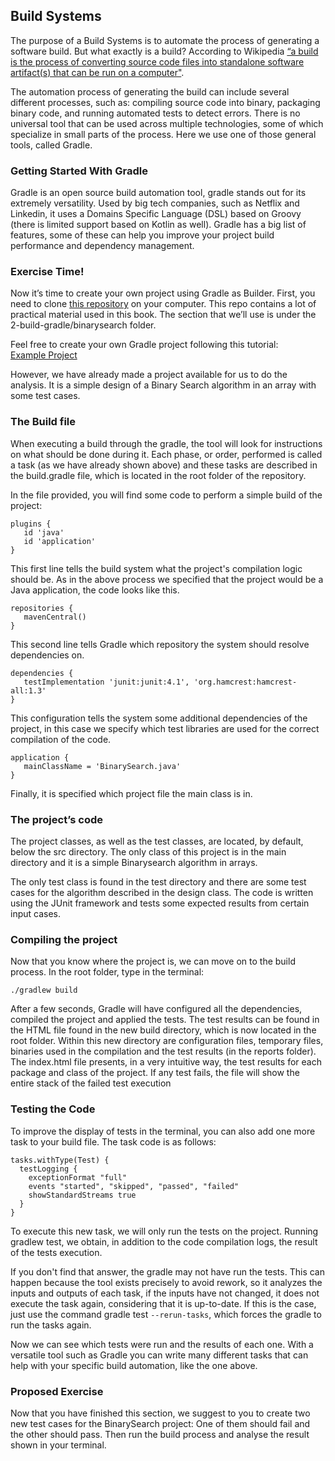 ## Build Systems
The purpose of a Build Systems is to automate the process of generating a software build. But what exactly is a build? According to Wikipedia [“a build is the process of converting source code files into standalone software artifact(s) that can be run on a computer"](https://en.wikipedia.org/wiki/Software_build#:~:text=In%20software%20development%2C%20a%20build,the%20result%20of%20doing%20so.).

The automation process of generating the build can include several different processes, such as: compiling source code into binary, packaging binary code, and running automated tests to detect errors. There is no universal tool that can be used across multiple technologies, some of which specialize in small parts of the process. Here we use one of those general tools, called Gradle.

### Getting Started With Gradle

Gradle is an open source build automation tool, gradle stands out for its extremely versatility. Used by big tech companies, such as Netflix and Linkedin, it uses a Domains Specific Language (DSL) based on Groovy (there is limited support based on Kotlin as well). Gradle has a big list of features, some of these can help you improve your project build performance and dependency management.

### Exercise Time!
Now it’s time to create your own project using Gradle as Builder. First, you need to clone [this repository](https://github.com/damorim/testing-cin) on your computer. This repo contains a lot of practical material used in this book. The section that we’ll use is under the 2-build-gradle/binarysearch folder. 

Feel free to create your own Gradle project following this tutorial:  
[Example Project](./gradlesetup.md)

However, we have already made a project available for us to do the analysis. It is a simple design of a Binary Search algorithm in an array with some test cases.

### The Build file
When executing a build through the gradle, the tool will look for instructions on what should be done during it. Each phase, or order, performed is called a task (as we have already shown above) and these tasks are described in the build.gradle file, which is located in the root folder of the repository.

In the file provided, you will find some code to perform a simple build of the project:

```
plugins {
   id 'java'
   id 'application'
}
```

This first line tells the build system what the project's compilation logic should be. As in the above process we specified that the project would be a Java application, the code looks like this.

```
repositories {
   mavenCentral()
}
```

This second line tells Gradle which repository the system should resolve dependencies on.

```
dependencies {
   testImplementation 'junit:junit:4.1', 'org.hamcrest:hamcrest-all:1.3'
}
```
This configuration tells the system some additional dependencies of the project, in this case we specify which test libraries are used for the correct compilation of the code.

```
application {
   mainClassName = 'BinarySearch.java'
}
```

Finally, it is specified which project file the main class is in.

### The project’s code
The project classes, as well as the test classes, are located, by default, below the src directory. The only class of this project is in the main directory and it is a simple Binarysearch algorithm in arrays.

The only test class is found in the test directory and there are some test cases for the algorithm described in the design class. The code is written using the JUnit framework and tests some expected results from certain input cases.

### Compiling the project
Now that you know where the project is, we can move on to the build process. In the root folder, type in the terminal:
```
./gradlew build
```
After a few seconds, Gradle will have configured all the dependencies, compiled the project and applied the tests. The test results can be found in the HTML file found in the new build directory, which is now located in the root folder. Within this new directory are configuration files, temporary files, binaries used in the compilation and the test results (in the reports folder). The index.html file presents, in a very intuitive way, the test results for each package and class of the project. If any test fails, the file will show the entire stack of the failed test execution

### Testing the Code
To improve the display of tests in the terminal, you can also add one more task to your build file. The task code is as follows:

```
tasks.withType(Test) { 
  testLogging {
    exceptionFormat "full"
    events "started", "skipped", "passed", "failed"
    showStandardStreams true
  }
}
```

To execute this new task, we will only run the tests on the project. Running gradlew test, we obtain, in addition to the code compilation logs, the result of the tests execution.

If you don't find that answer, the gradle may not have run the tests. This can happen because the tool exists precisely to avoid rework, so it analyzes the inputs and outputs of each task, if the inputs have not changed, it does not execute the task again, considering that it is up-to-date. If this is the case, just use the command gradle test `--rerun-tasks`, which forces the gradle to run the tasks again.

Now we can see which tests were run and the results of each one. With a versatile tool such as Gradle you can write many different tasks that can help with your specific build automation, like the one above.

### Proposed Exercise
Now that you have finished this section, we suggest to you to create two new test cases for the BinarySearch project: One of them should fail and the other should pass. Then run the build process and analyse the result shown in your terminal.
